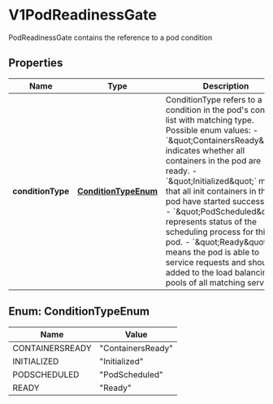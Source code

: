

# V1PodReadinessGate

PodReadinessGate contains the reference to a pod condition
## Properties

Name | Type | Description | Notes
------------ | ------------- | ------------- | -------------
**conditionType** | [**ConditionTypeEnum**](#ConditionTypeEnum) | ConditionType refers to a condition in the pod&#39;s condition list with matching type.  Possible enum values:  - &#x60;\&quot;ContainersReady\&quot;&#x60; indicates whether all containers in the pod are ready.  - &#x60;\&quot;Initialized\&quot;&#x60; means that all init containers in the pod have started successfully.  - &#x60;\&quot;PodScheduled\&quot;&#x60; represents status of the scheduling process for this pod.  - &#x60;\&quot;Ready\&quot;&#x60; means the pod is able to service requests and should be added to the load balancing pools of all matching services. | 



## Enum: ConditionTypeEnum

Name | Value
---- | -----
CONTAINERSREADY | &quot;ContainersReady&quot;
INITIALIZED | &quot;Initialized&quot;
PODSCHEDULED | &quot;PodScheduled&quot;
READY | &quot;Ready&quot;



